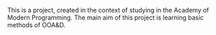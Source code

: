 This is a project, created in the context of studying in the Academy of Modern Programming. The main aim of this project is learning basic methods of OOA&D.